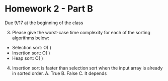 Homework 2 - Part B
===================
Due 9/17 at the beginning of the class

3. Please give the worst-case time complexity for each of the sorting algorithms below:

-  Selection sort: O( )
-  Insertion sort: O( )
-  Heap sort: O( )



4. Insertion sort is faster than selection sort when the input array is already in sorted order.
A. True
B. False
C. It depends


